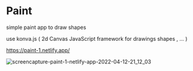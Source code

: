 # Paint

simple paint app to draw shapes 

use konva.js  ( 2d Canvas JavaScript framework for drawings shapes , ... )

https://paint-1.netlify.app/

![screencapture-paint-1-netlify-app-2022-04-12-21_12_03](https://user-images.githubusercontent.com/71316063/163012491-1abcb00d-fc9b-4004-b35e-a4513f1971c0.png)
